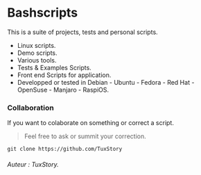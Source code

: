 
# Bashscripts

This is a suite of projects, tests and personal scripts.

- Linux scripts.  
- Demo scripts.   
- Various tools.  
- Tests & Examples Scripts.  
- Front end Scripts for application.  
- Developped or tested in Debian - Ubuntu - Fedora - Red Hat - OpenSuse - Manjaro - RaspiOS.   

### Collaboration

If you want to colaborate on something or correct a script.
> Feel free to ask or summit your correction.    

`git clone https://github.com/TuxStory`  

###### Auteur : *TuxStory*. 


